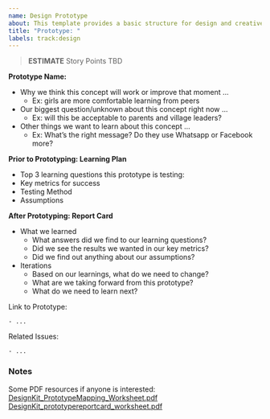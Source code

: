```yaml
---
name: Design Prototype
about: This template provides a basic structure for design and creative tasks.
title: "Prototype: "
labels: track:design
---
```


> **ESTIMATE** Story Points TBD

**Prototype Name:**
- Why we think this concept will work or improve that moment ...
	- Ex: girls are more comfortable learning from peers
- Our biggest question/unknown about this concept right now ...
	- Ex: will this be acceptable to parents and village leaders?
- Other things we want to learn about this concept ... 
	- Ex: What’s the right message? Do they use Whatsapp or Facebook more?

**Prior to Prototyping: Learning Plan**
- Top 3 learning questions this prototype is testing:
- Key metrics for success
- Testing Method
- Assumptions

**After Prototyping: Report Card**
- What we learned
	- What answers did we find to our learning questions? 
	- Did we see the results we wanted in our key metrics? 
	- Did we find out anything about our assumptions?
- Iterations
	- Based on our learnings, what do we need to change?
	- What are we taking forward from this prototype?
	- What do we need to learn next?

Link to Prototype:

	- ...

Related Issues:

	- ...



### Notes
Some PDF resources if anyone is interested:
[DesignKit_PrototypeMapping_Worksheet.pdf](https://github.com/NCIOCPL/ncids/files/8162692/DesignKit_PrototypeMapping_Worksheet.pdf)
[DesignKit_prototypereportcard_worksheet.pdf](https://github.com/NCIOCPL/ncids/files/8162694/DesignKit_prototypereportcard_worksheet.pdf)
